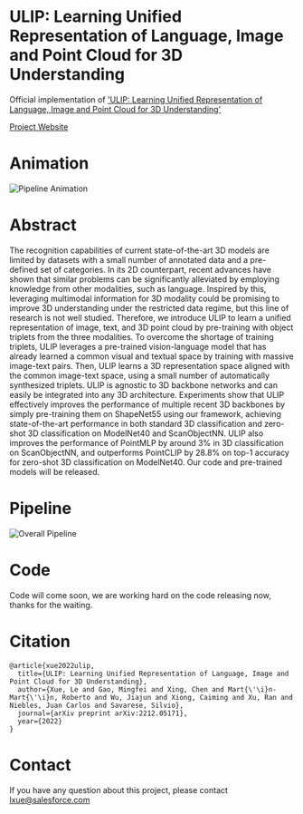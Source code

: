 # ULIP: Learning Unified Representation of Language, Image and Point Cloud for 3D Understanding

[comment]: <> (---)

Official implementation of ['ULIP: Learning Unified Representation of Language, Image and Point Cloud for 3D Understanding'](https://arxiv.org/abs/2212.05171)

[Project Website](https://tycho-xue.github.io/ULIP/)

# Animation
![Pipeline Animation](pipeline_8s_timing.gif)

[comment]: <> (---)

# Abstract
The recognition capabilities of current state-of-the-art 3D models are limited by datasets with a small number of annotated data and a pre-defined set of categories. In its 2D counterpart, recent advances have shown that similar problems can be significantly alleviated by employing knowledge from other modalities, such as language. Inspired by this, leveraging multimodal information for 3D modality could be promising to improve 3D understanding under the restricted data regime, but this line of research is not well studied. Therefore, we introduce ULIP to learn a unified representation of image, text, and 3D point cloud by pre-training with object triplets from the three modalities. To overcome the shortage of training triplets, ULIP leverages a pre-trained vision-language model that has already learned a common visual and textual space by training with massive image-text pairs. Then, ULIP learns a 3D representation space aligned with the common image-text space, using a small number of automatically synthesized triplets. ULIP is agnostic to 3D backbone networks and can easily be integrated into any 3D architecture. Experiments show that ULIP effectively improves the performance of multiple recent 3D backbones by simply pre-training them on ShapeNet55 using our framework, achieving state-of-the-art performance in both standard 3D classification and zero-shot 3D classification on ModelNet40 and ScanObjectNN. ULIP also improves the performance of PointMLP by around 3% in 3D classification on ScanObjectNN, and outperforms PointCLIP by 28.8% on top-1 accuracy for zero-shot 3D classification on ModelNet40. Our code and pre-trained models will be released.

[comment]: <> (---)

# Pipeline
![Overall Pipeline](figure2_resize.gif)

[comment]: <> (---)

# Code
Code will come soon, we are working hard on the code releasing now, thanks for the waiting.

# Citation

    @article{xue2022ulip,
      title={ULIP: Learning Unified Representation of Language, Image and Point Cloud for 3D Understanding},
      author={Xue, Le and Gao, Mingfei and Xing, Chen and Mart{\'\i}n-Mart{\'\i}n, Roberto and Wu, Jiajun and Xiong, Caiming and Xu, Ran and Niebles, Juan Carlos and Savarese, Silvio},
      journal={arXiv preprint arXiv:2212.05171},
      year={2022}
    }

# Contact
If you have any question about this project, please contact [lxue@salesforce.com](lxue@salesforce.com)